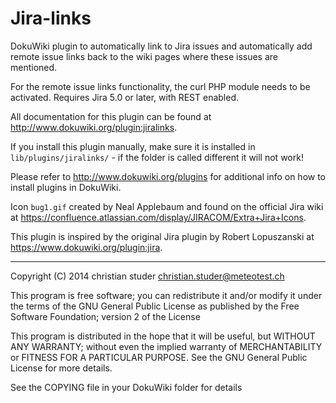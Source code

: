 Jira-links
==========

DokuWiki plugin to automatically link to Jira issues and automatically
add remote issue links back to the wiki pages where these issues are mentioned.

For the remote issue links functionality, the curl PHP module needs to be activated.
Requires Jira 5.0 or later, with REST enabled.

All documentation for this plugin can be found at
http://www.dokuwiki.org/plugin:jiralinks.

If you install this plugin manually, make sure it is installed in
`lib/plugins/jiralinks/` - if the folder is called different it
will not work!

Please refer to http://www.dokuwiki.org/plugins for additional info
on how to install plugins in DokuWiki.

Icon `bug1.gif` created by Neal Applebaum and found on the official Jira wiki at
https://confluence.atlassian.com/display/JIRACOM/Extra+Jira+Icons.

This plugin is inspired by the original Jira plugin by Robert Lopuszanski at
https://www.dokuwiki.org/plugin:jira.


----
Copyright (C) 2014 christian studer <christian.studer@meteotest.ch>

This program is free software; you can redistribute it and/or modify
it under the terms of the GNU General Public License as published by
the Free Software Foundation; version 2 of the License

This program is distributed in the hope that it will be useful,
but WITHOUT ANY WARRANTY; without even the implied warranty of
MERCHANTABILITY or FITNESS FOR A PARTICULAR PURPOSE.  See the
GNU General Public License for more details.

See the COPYING file in your DokuWiki folder for details
